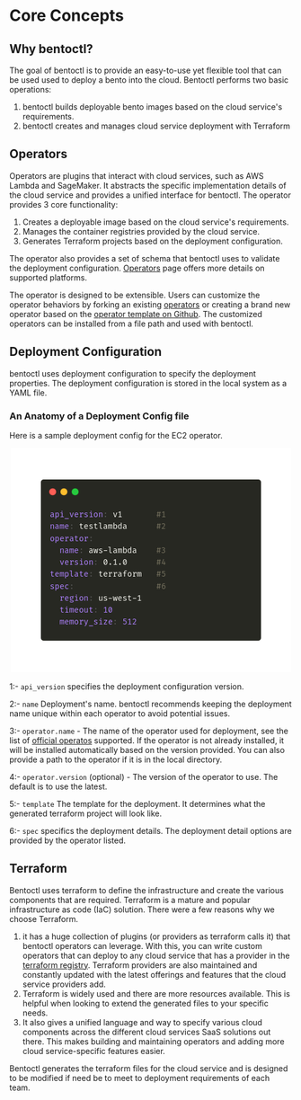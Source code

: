 # Core Concepts

## Why bentoctl?

The goal of bentoctl is to provide an easy-to-use yet flexible tool that can be used used to deploy a bento into the cloud. Bentoctl performs two basic operations:
1. bentoctl builds deployable bento images based on the cloud service's requirements.
2. bentoctl creates and manages cloud service deployment with Terraform


## Operators

Operators are plugins that interact with cloud services, such as AWS Lambda and SageMaker. It abstracts the specific implementation details of the cloud service and provides a unified interface for bentoctl. The operator provides 3 core functionality:

1. Creates a deployable image based on the cloud service's requirements.
2. Manages the container registries provided by the cloud service.
3. Generates Terraform projects based on the deployment configuration.

The operator also provides a set of schema that bentoctl uses to validate the deployment configuration. [Operators](./cloud-deployment-reference/) page offers more details on supported platforms.

The operator is designed to be extensible. Users can customize the operator behaviors by forking an existing [operators](./cloud-deployment-reference/) or creating a brand new operator based on the [operator template on Github](https://github.com/bentoml/bentoctl-operator-template). The customized operators can be installed from a file path and used with bentoctl.

## Deployment Configuration

bentoctl uses deployment configuration to specify the deployment properties. The deployment configuration is stored in the local system as a YAML file.

### An Anatomy of a Deployment Config file

Here is a sample deployment config for the EC2 operator.

<p align="center">
  <img src="./imgs/deployment-config-concept.png" alt="sample deployment config"/>
</p>

1:- `api_version` specifies the deployment configuration version.

2:- `name` Deployment's name. bentoctl recommends keeping the deployment name unique within each operator to avoid potential issues.

3:- `operator.name` - The name of the operator used for deployment, see the list of [official operatos](./operator-list.md) supported. If the operator is not already installed, it will be installed automatically based on the version provided. You can also provide a path to the operator if it is in the local directory.

4:- `operator.version` (optional) - The version of the operator to use. The default is to use the latest.

5:- `template` The template for the deployment. It determines what the generated terraform project will look like.

6:- `spec` specifics the deployment details. The deployment detail options are provided by the operator listed.

## Terraform

Bentoctl uses terraform to define the infrastructure and create the various
components that are required. Terraform is a mature and popular infrastructure
as code (IaC) solution. There were a few reasons why we choose Terraform. 
1. it has a huge collection of plugins (or providers as terraform calls it) that
   bentoctl operators can leverage. With this, you can write custom operators
   that can deploy to any cloud service that has a provider in the [terraform
   registry](https://registry.terraform.io/browse/providers). Terraform
   providers are also maintained and constantly updated with the latest
   offerings and features that the cloud service providers add. 
2. Terraform is widely used and there are more resources available. This is
   helpful when looking to extend the generated files to your specific needs.
3. It also gives a unified language and way to specify various cloud components
   across the different cloud services SaaS solutions out there. This makes
   building and maintaining operators and adding more cloud service-specific
   features easier.

Bentoctl generates the terraform files for the cloud service and is designed to
be modified if need be to meet to deployment requirements of each team.
